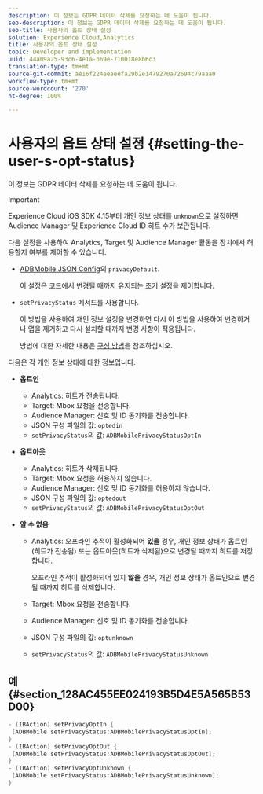 ```yaml
---
description: 이 정보는 GDPR 데이터 삭제를 요청하는 데 도움이 됩니다.
seo-description: 이 정보는 GDPR 데이터 삭제를 요청하는 데 도움이 됩니다.
seo-title: 사용자의 옵트 상태 설정
solution: Experience Cloud,Analytics
title: 사용자의 옵트 상태 설정
topic: Developer and implementation
uuid: 44a09a25-93c6-4e1a-b69e-710018e8b6c3
translation-type: tm+mt
source-git-commit: ae16f224eeaeefa29b2e1479270a72694c79aaa0
workflow-type: tm+mt
source-wordcount: '270'
ht-degree: 100%

---
```



# 사용자의 옵트 상태 설정 {#setting-the-user-s-opt-status}

이 정보는 GDPR 데이터 삭제를 요청하는 데 도움이 됩니다.

>[!IMPORTANT]
>
>Experience Cloud iOS SDK 4.15부터 개인 정보 상태를 `unknown`으로 설정하면 Audience Manager 및 Experience Cloud ID 히트 수가 보관됩니다.

다음 설정을 사용하여 Analytics, Target 및 Audience Manager 활동을 장치에서 허용할지 여부를 제어할 수 있습니다.

* [ADBMobile JSON Config](/help/ios/configuration/json-config/json-config.md)의 `privacyDefault`.

   이 설정은 코드에서 변경될 때까지 유지되는 초기 설정을 제어합니다.

* `setPrivacyStatus` 메서드를 사용합니다.

   이 방법을 사용하여 개인 정보 설정을 변경하면 다시 이 방법을 사용하여 변경하거나 앱을 제거하고 다시 설치할 때까지 변경 사항이 적용됩니다.

   방법에 대한 자세한 내용은 [구성 방법](/help/ios/configuration/json-config/json-config.md)을 참조하십시오.

다음은 각 개인 정보 상태에 대한 정보입니다.

* **옵트인**

   * Analytics: 히트가 전송됩니다.
   * Target: Mbox 요청을 전송합니다.
   *  Audience Manager: 신호 및 ID 동기화를 전송합니다.
   * JSON 구성 파일의 값: `optedin`
   * `setPrivacyStatus`의 값: `ADBMobilePrivacyStatusOptIn`

* **옵트아웃**

   * Analytics: 히트가 삭제됩니다.
   * Target: Mbox 요청을 허용하지 않습니다.
   * Audience Manager: 신호 및 ID 동기화를 허용하지 않습니다.
   * JSON 구성 파일의 값: `optedout`
   * `setPrivacyStatus`의 값: `ADBMobilePrivacyStatusOptOut`

* **알 수 없음**

   * Analytics: 오프라인 추적이 활성화되어 **있을** 경우, 개인 정보 상태가 옵트인(히트가 전송됨) 또는 옵트아웃(히트가 삭제됨)으로 변경될 때까지 히트를 저장합니다.

      오프라인 추적이 활성화되어 있지 **않을** 경우, 개인 정보 상태가 옵트인으로 변경될 때까지 히트를 삭제합니다.

   * Target: Mbox 요청을 전송합니다.
   *  Audience Manager: 신호 및 ID 동기화를 전송합니다.
   * JSON 구성 파일의 값: `optunknown`
   * `setPrivacyStatus`의 값: `ADBMobilePrivacyStatusUnknown`

## 예 {#section_128AC455EE024193B5D4E5A565B53D00}

```objective-c
- (IBAction) setPrivacyOptIn { 
 [ADBMobile setPrivacyStatus:ADBMobilePrivacyStatusOptIn]; 
} 
- (IBAction) setPrivacyOptOut { 
 [ADBMobile setPrivacyStatus:ADBMobilePrivacyStatusOptOut]; 
} 
- (IBAction) setPrivacyOptUnknown { 
 [ADBMobile setPrivacyStatus:ADBMobilePrivacyStatusUnknown]; 
}
```

